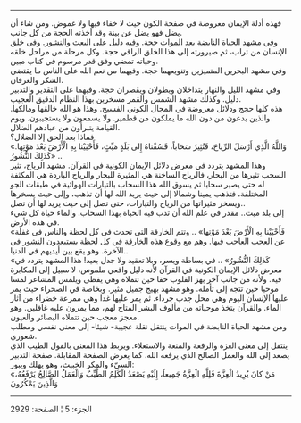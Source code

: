 ------------------------------------------------------------------------

فهذه أدلة الإيمان معروضة في صفحة الكون حيث لا خفاء فيها ولا غموض. ومن
شاء أن يضل فهو يضل عن بينة وقد أخذته الحجة من كل جانب.  
وفي مشهد الحياة النابضة بعد الموات حجة. وفيه دليل على البعث والنشور. وفي
خلق الإنسان من تراب، ثم صيرورته إلى هذا الخلق الراقي حجة. وكل مرحلة من
مراحل خلقه وحياته تمضي وفق قدر مرسوم في كتاب مبين.  
وفي مشهد البحرين المتميزين وتنويعهما حجة. وفيهما من نعم الله على الناس
ما يقتضي الشكر والعرفان.  
وفي مشهد الليل والنهار يتداخلان ويطولان ويقصران حجة. وفيهما على التقدير
والتدبير دليل. وكذلك مشهد الشمس والقمر مسخرين بهذا النظام الدقيق
العجيب.  
هذه كلها حجج ودلائل معروضة في المجال الكوني الفسيح. وهذا هو الله خالقها
ومالكها. والذين يدعون من دون الله ما يملكون من قطمير. ولا يسمعون ولا
يستجيبون. ويوم القيامة يتبرأون من عبادهم الضلال.  
فماذا بعد الحق إلا الضلال؟  
«وَاللَّهُ الَّذِي أَرْسَلَ الرِّياحَ، فَتُثِيرُ سَحاباً، فَسُقْناهُ إِلى بَلَدٍ مَيِّتٍ، فَأَحْيَيْنا بِهِ
الْأَرْضَ بَعْدَ مَوْتِها. كَذلِكَ النُّشُورُ» ..  
وهذا المشهد يتردد في معرض دلائل الإيمان الكونية في القرآن. مشهد الرياح،
تثير السحب تثيرها من البحار، فالرياح الساخنة هي المثيرة للبخار والرياح
الباردة هي المكثفة له حتى يصير سحابا ثم يسوق الله هذا السحاب بالتيارات
الهوائية في طبقات الجو المختلفة، فتذهب يمينا وشمالا إلى حيث يريد الله
لها أن تذهب، وإلى حيث يسخرها ويسخر مثيراتها من الرياح والتيارات، حتى تصل
إلى حيث يريد لها أن تصل..  
إلى بلد ميت.. مقدر في علم الله أن تدب فيه الحياة بهذا السحاب. والماء
حياة كل شيء في هذه الأرض.  
«فَأَحْيَيْنا بِهِ الْأَرْضَ بَعْدَ مَوْتِها» .. وتتم الخارقة التي تحدث في كل لحظة والناس
في غفلة عن العجب العاجب فيها. وهم مع وقوع هذه الخارقة في كل لحظة
يستبعدون النشور في الآخرة. وهو يقع بين أيديهم في الدنيا..  
«كَذلِكَ النُّشُورُ» .. في بساطة ويسر، وبلا تعقيد ولا جدل بعيد! هذا المشهد
يتردد في معرض دلائل الإيمان الكونية في القرآن لأنه دليل واقعي ملموس، لا
سبيل إلى المكابرة فيه. ولأنه من جانب آخر يهز القلوب حقا حين تتملاه وهي
يقظى ويلمس المشاعر لمسا موحيا حين تتجه إلى تأمله. وهو مشهد بهيج جميل
مثير. وبخاصة في الصحراء حيث يمر عليها الإنسان اليوم وهي محل جدب جرداء.
ثم يمر عليها غدا وهي ممرعة خضراء من آثار الماء. والقرآن يتخذ موحياته من
مألوف البشر المتاح لهم، مما يمرون عليه غافلين. وهو معجز معجب حين تتملاه
البصائر والعيون.  
ومن مشهد الحياة النابضة في الموات ينتقل نقلة عجيبة- شيئا- إلى معنى نفسي
ومطلب شعوري.  
ينتقل إلى معنى العزة والرفعة والمنعة والاستعلاء. ويربط هذا المعنى بالقول
الطيب الذي يصعد إلى الله والعمل الصالح الذي يرفعه الله. كما يعرض الصفحة
المقابلة. صفحة التدبير السيّء والمكر الخبيث، وهو يهلك ويبور:  
«مَنْ كانَ يُرِيدُ الْعِزَّةَ فَلِلَّهِ الْعِزَّةُ جَمِيعاً، إِلَيْهِ يَصْعَدُ الْكَلِمُ الطَّيِّبُ وَالْعَمَلُ الصَّالِحُ
يَرْفَعُهُ، وَالَّذِينَ يَمْكُرُونَ

------------------------------------------------------------------------

الجزء: 5 ¦ الصفحة: 2929
